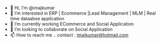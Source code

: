 - 👋 Hi, I’m @imajkumar
- 👀 I’m interested in ERP | Ecommerce |Lead Management | MLM | Real time dataabse application
- 🌱 I’m currently working  ECommerce and Social Application
- 💞️ I’m looking to collaborate on Social Application
- 📫 How to reach me .. contact : imajkumar@hotmail.com

<!---
imajkumar/imajkumar is a ✨ special ✨ repository because its `README.md` (this file) appears on your GitHub profile.
You can click the Preview link to take a look at your changes.
--->
